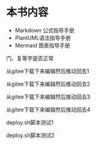 # 本书内容

* Markdown 公式指导手册
* PlantUML语法指导手册
* Mermaid 图表指导手册

门、复等字是否正常

从gitee下载下来编辑然后推动回去1

从gitee下载下来编辑然后推动回去2

从gitee下载下来编辑然后推动回去3

从gitee下载下来编辑然后推动回去4

deploy.sh脚本测试1

deploy.sh脚本测试2